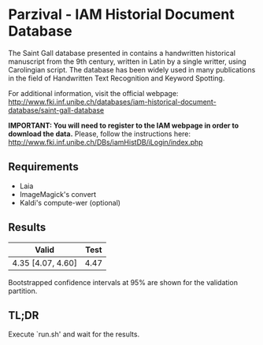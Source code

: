 # Parzival - IAM Historial Document Database

The Saint Gall database presented in contains a handwritten historical
manuscript from the 9th century, written in Latin by a single writter, using
Carolingian script. The database has been widely used in many publications
in the field of Handwritten Text Recognition and Keyword Spotting.

For additional information, visit the official webpage:
http://www.fki.inf.unibe.ch/databases/iam-historical-document-database/saint-gall-database

**IMPORTANT: You will need to register to the IAM webpage in order to download
the data.** Please, follow the instructions here:
http://www.fki.inf.unibe.ch/DBs/iamHistDB/iLogin/index.php

## Requirements

- Laia
- ImageMagick's convert
- Kaldi's compute-wer (optional)

## Results

| Valid             | Test              |
|-------------------|-------------------|
| 4.35 [4.07, 4.60] | 4.47              |

Bootstrapped confidence intervals at 95% are shown for the validation partition.

## TL;DR

Execute `run.sh' and wait for the results.